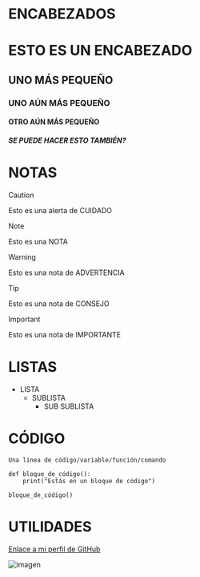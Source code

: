 # ENCABEZADOS
# ESTO ES UN ENCABEZADO
## UNO MÁS PEQUEÑO
### UNO AÚN MÁS PEQUEÑO
#### OTRO AÚN MÁS PEQUEÑO
##### SE PUEDE HACER ESTO TAMBIÉN?

# NOTAS  
> [!CAUTION]
> Esto es una alerta de CUIDADO

> [!NOTE]
> Esto es una NOTA

> [!WARNING]
> Esto es una nota de ADVERTENCIA

> [!TIP]
> Esto es una nota de CONSEJO

> [!IMPORTANT]
> Esto es una nota de IMPORTANTE

# LISTAS
- LISTA
    - SUBLISTA
        - SUB SUBLISTA

# CÓDIGO
`Una linea de código/variable/función/comando`

```
def bloque_de_código():
    print("Estás en un bloque de código")

bloque_de_código()
```

# UTILIDADES
[Enlace a mi perfil de GitHub]("https://github.com/DevEzro")

![imagen](https://github.com/user-attachments/assets/e001c6ee-526f-4e07-a8e7-5db985bef227)
